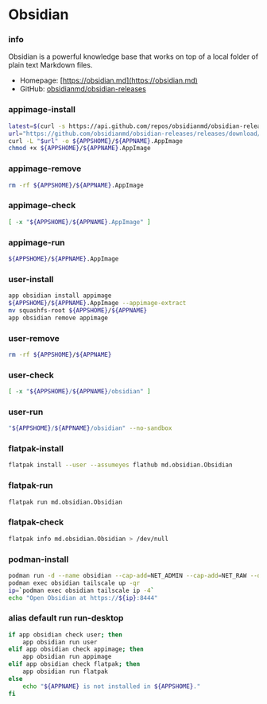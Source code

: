 # Obsidian

### info
Obsidian is a powerful knowledge base that works on top of a local folder of plain text Markdown files.

- Homepage: [https://obsidian.md](https://obsidian.md)
- GitHub: [obsidianmd/obsidian-releases](https://github.com/obsidianmd/obsidian-releases)


### appimage-install
```sh
latest=$(curl -s https://api.github.com/repos/obsidianmd/obsidian-releases/releases/latest | grep '"tag_name":' | sed -E 's/.*"([^"]+)".*/\1/')
url="https://github.com/obsidianmd/obsidian-releases/releases/download/${latest}/Obsidian-${latest#v}.AppImage"
curl -L "$url" -o ${APPSHOME}/${APPNAME}.AppImage
chmod +x ${APPSHOME}/${APPNAME}.AppImage
```

### appimage-remove
```sh
rm -rf ${APPSHOME}/${APPNAME}.AppImage
```

### appimage-check
```sh
[ -x "${APPSHOME}/${APPNAME}.AppImage" ]
```

### appimage-run
```sh
${APPSHOME}/${APPNAME}.AppImage
```

### user-install
```sh
app obsidian install appimage
${APPSHOME}/${APPNAME}.AppImage --appimage-extract
mv squashfs-root ${APPSHOME}/${APPNAME}
app obsidian remove appimage
```

### user-remove
```sh
rm -rf ${APPSHOME}/${APPNAME}
```

### user-check
```sh
[ -x "${APPSHOME}/${APPNAME}/obsidian" ]
```

### user-run
```sh
"${APPSHOME}/${APPNAME}/obsidian" --no-sandbox
```

### flatpak-install
```sh
flatpak install --user --assumeyes flathub md.obsidian.Obsidian
```

### flatpak-run
```sh
flatpak run md.obsidian.Obsidian
```

### flatpak-check
```sh
flatpak info md.obsidian.Obsidian > /dev/null
```

### podman-install
```sh
podman run -d --name obsidian --cap-add=NET_ADMIN --cap-add=NET_RAW --device=/dev/net/tun --device=/dev/fuse ghcr.io/gbraad-apps/obsidian:latest
podman exec obsidian tailscale up -qr
ip=`podman exec obsidian tailscale ip -4`
echo "Open Obsidian at https://${ip}:8444"
```

### alias default run run-desktop
```sh background
if app obsidian check user; then
    app obsidian run user
elif app obsidian check appimage; then
    app obsidian run appimage
elif app obsidian check flatpak; then
    app obsidian run flatpak
else
    echo "${APPNAME} is not installed in ${APPSHOME}."
fi

